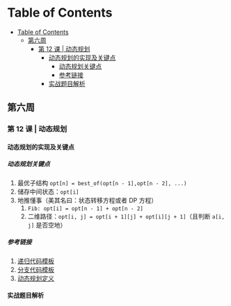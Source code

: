 # Table of Contents

- [Table of Contents](#table-of-contents)
  - [第六周](#第六周)
    - [第 12 课 | 动态规划](#第-12-课--动态规划)
      - [动态规划的实现及关键点](#动态规划的实现及关键点)
        - [动态规划关键点](#动态规划关键点)
        - [参考链接](#参考链接)
      - [实战题目解析](#实战题目解析)

## 第六周

### 第 12 课 | 动态规划

#### 动态规划的实现及关键点

##### 动态规划关键点

1. 最优子结构 `opt[n] = best_of(opt[n - 1],opt[n - 2], ...)`
2. 储存中间状态：`opt[i]`
3. 地推懂事（美其名曰：状态转移方程或者 DP 方程）
   1. `Fib: opt[i] = opt[n - 1] + opt[n - 2]`
   2. 二维路径：`opt[i, j] = opt[i + 1][j] + opt[i][j + 1]`（且判断 `a[i, j]` 是否空地）

##### 参考链接

1. [递归代码模板](https://shimo.im/docs/EICAr9lRPUIPHxsH)
2. [分支代码模板](https://shimo.im/docs/zvlDqLLMFvcAF79A)
3. [动态规划定义](https://en.wikipedia.org/wiki/Dynamic_programming)

#### 实战题目解析
